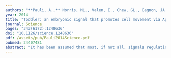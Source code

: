 ```yaml
---
authors: "**Pauli, A.,** Norris, ML., Valen, E., Chew, GL., Gagnon, JA., Zimmerman, S., Mitchell, A., Ma, J., Dubrulle, J., Reyon, D., Tsai, SQ., Joung, JK., Saghatelian, A., Schier, AF."
year: 2014
title: "Toddler: an embryonic signal that promotes cell movement via Apelin receptors"
journal: Science
pages: "343(6172):1248636"
doi: "10.1126/science.1248636"
pdf: /assets/pub/Pauli2014Science.pdf
pubmed: 24407481
abstract: "It has been assumed that most, if not all, signals regulating early development have been identified. Contrary to this expectation, we identified 28 candidate signaling proteins expressed during zebrafish embryogenesis, including Toddler, a short, conserved, and secreted peptide. Both absence and overproduction of Toddler reduce the movement of mesendodermal cells during zebrafish gastrulation. Local and ubiquitous production of Toddler promote cell movement, suggesting that Toddler is neither an attractant nor a repellent but acts globally as a motogen. Toddler drives internalization of G protein-coupled APJ/Apelin receptors, and activation of APJ/Apelin signaling rescues toddler mutants. These results indicate that Toddler is an activator of APJ/Apelin receptor signaling, promotes gastrulation movements, and might be the first in a series of uncharacterized developmental signals."
---
```

